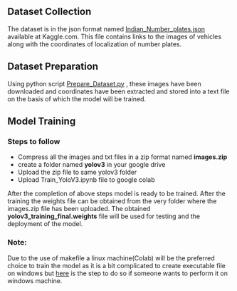 ## Dataset Collection

The dataset is in the json format named [Indian_Number_plates.json](https://www.kaggle.com/dataturks/vehicle-number-plate-detection) available at Kaggle.com. This file contains links to the images of vehicles along with the coordinates of localization of number plates.

## Dataset Preparation

Using python script [Prepare_Dataset.py](./Prepare_Dataset.py) , these images have been downloaded and coordinates have been extracted and stored into a text file on the basis of which the model will be trained.

## Model Training 

### Steps to follow

- Compress all the images and txt files in a zip format named **images.zip**
- create a folder named **yolov3** in your google drive
- Upload the zip file to same yolov3 folder
- Upload Train_YoloV3.ipynb file to google colab

After the completion of above steps model is ready to be trained. After the training the weights file can be obtained from the very folder where the images.zip file has been uploaded. The obtained **yolov3_training_final.weights** file will be used for testing and the deployment of the model.

### Note:
Due to the use of makefile a linux machine(Colab) will be the preferred choice to train the model as it is a bit complicated to create executable file on windows but [here](https://github.com/AlexeyAB/darknet#how-to-compile-on-windows-using-cmake) is the step to do so if someone wants to perform it on windows machine.